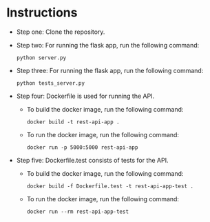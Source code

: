# Instructions
 - Step one: Clone the repository.
 - Step two: For running the flask app, run the following command:
   
   ```
   python server.py
   ```
 - Step three: For running the flask app, run the following command:

   ```
   python tests_server.py
   ```
 - Step four: Dockerfile is used for running the API.
   - To build the docker image, run the following command:
     
     ```
     docker build -t rest-api-app .
     ```
   - To run the docker image, run the following command:
     
     ```
     docker run -p 5000:5000 rest-api-app
     ```
 - Step five: Dockerfile.test consists of tests for the API.
   - To build the docker image, run the following command:
     
     ```
     docker build -f Dockerfile.test -t rest-api-app-test .
     ```
   - To run the docker image, run the following command:
     
     ```
     docker run --rm rest-api-app-test
     ```

